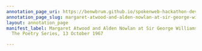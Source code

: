 ```yaml
---
annotation_page_uri: https://benwbrum.github.io/spokenweb-hackathon-development/annotations/margaret-atwood-and-alden-nowlan-at-sir-george-williams-university-the-poetry-series-13-october-1967-canvas-1-margaret-atwood.json
annotation_page_slug: margaret-atwood-and-alden-nowlan-at-sir-george-williams-university-the-poetry-series-13-october-1967-canvas-1-margaret-atwood
layout: annotation_page
manifest_label: Margaret Atwood and Alden Nowlan at Sir George Williams University,
  The Poetry Series, 13 October 1967

---
```

